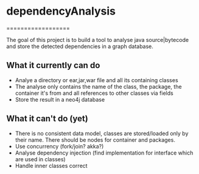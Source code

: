 # dependencyAnalysis
==================

The goal of this project is to build a tool to analyse java source|bytecode and store the detected dependencies in a graph database.

## What it currently can do
- Analye a directory or ear,jar,war file and all its containing classes
- The analyse only contains the name of the class, the package, the container it's from and all references to other classes via fields
- Store the result in a neo4j database

## What it can't do (yet)
- There is no consistent data model, classes are stored/loaded only by their name. There should be nodes for container and packages.
- Use concurrency (fork/join? akka?)
- Analyse dependency injection (find implementation for interface which are used in classes)
- Handle inner classes correct
